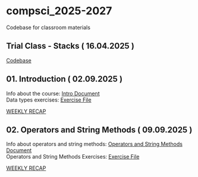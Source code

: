 # compsci_2025-2027

Codebase for classroom materials

## Trial Class - Stacks ( 16.04.2025 )

[Codebase](stack.py)

## 01. Introduction ( 02.09.2025 )

Info about the course: [Intro Document](01.Introductions/Intro.md)  
Data types exercises: [Exercise File](01.Introductions/Exercises.md)  

[WEEKLY RECAP](https://docs.google.com/document/d/1qjh3xhYLGy-kwmrl9kAaPWUDiBWt0N81YBOOV9oIWIw/edit?usp=sharing)

## 02. Operators and String Methods ( 09.09.2025 )

Info about operators and string methods: [Operators and String Methods Document](02.Operators%20and%20String%20Methods/Intro.md)  
Operators and String Methods Exercises: [Exercise File](02.Operators%20and%20String%20Methods/operators_and_string_methods.py)  

[WEEKLY RECAP](https://docs.google.com/document/d/1daZyXWa1LWbOKxxyu0YfrfdxaqTSIVGra9CrVhHXNSI/edit?usp=sharing)
